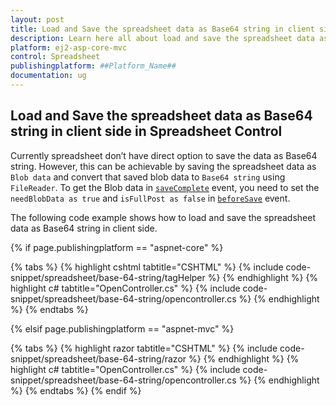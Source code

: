 ```yaml
---
layout: post
title: Load and Save the spreadsheet data as Base64 string in client side in ##Platform_Name## Spreadsheet Control | Syncfusion
description: Learn here all about load and save the spreadsheet data as Base64 string in client side in Syncfusion ##Platform_Name## Spreadsheet component of Syncfusion Essential JS 2 and more.
platform: ej2-asp-core-mvc
control: Spreadsheet
publishingplatform: ##Platform_Name##
documentation: ug
---
```


## Load and Save the spreadsheet data as Base64 string in client side in Spreadsheet Control

Currently spreadsheet don’t have direct option to save the data as Base64 string. However, this can be achievable by saving the spreadsheet data as `Blob data` and convert that saved blob data to `Base64 string` using `FileReader`. To get the Blob data in [`saveComplete`](https://help.syncfusion.com/cr/aspnetcore-js2/syncfusion.ej2.spreadsheet.spreadsheet.html#Syncfusion_EJ2_Spreadsheet_Spreadsheet_SaveComplete) event, you need to set the `needBlobData as true` and `isFullPost as false` in [`beforeSave`](https://help.syncfusion.com/cr/aspnetcore-js2/syncfusion.ej2.spreadsheet.spreadsheet.html#Syncfusion_EJ2_Spreadsheet_Spreadsheet_BeforeSave) event.

The following code example shows how to load and save the spreadsheet data as Base64 string in client side.

{% if page.publishingplatform == "aspnet-core" %}

{% tabs %}
{% highlight cshtml tabtitle="CSHTML" %}
{% include code-snippet/spreadsheet/base-64-string/tagHelper %}
{% endhighlight %}
{% highlight c# tabtitle="OpenController.cs" %}
{% include code-snippet/spreadsheet/base-64-string/opencontroller.cs %}
{% endhighlight %}
{% endtabs %}

{% elsif page.publishingplatform == "aspnet-mvc" %}

{% tabs %}
{% highlight razor tabtitle="CSHTML" %}
{% include code-snippet/spreadsheet/base-64-string/razor %}
{% endhighlight %}
{% highlight c# tabtitle="OpenController.cs" %}
{% include code-snippet/spreadsheet/base-64-string/opencontroller.cs %}
{% endhighlight %}
{% endtabs %}
{% endif %}
